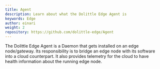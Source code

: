```yaml
---
title: Agent
description: Learn about what the Dolittle Edge Agent is
keywords: Edge
author: einari
weight: 2
repository: https://github.com/dolittle-edge/Agent
---
```

The Dolittle Edge Agent is a Daemon that gets installed on an edge node/gateway.
Its responsibility is to bridge an edge node with its software into a cloud counterpart.
It also provides telemetry for the cloud to have health information about the running
edge node.
